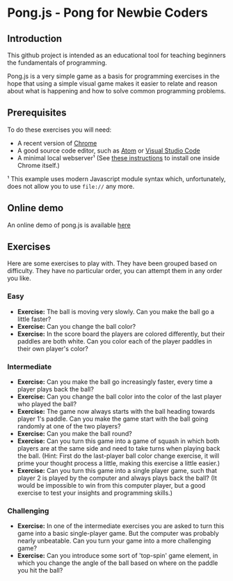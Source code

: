 
# Pong.js - Pong for Newbie Coders

## Introduction

This github project is intended as an educational tool for teaching beginners the fundamentals of programming.

Pong.js is a very simple game as a basis for programming exercises in the hope that using a simple visual game makes it easier to relate and reason about what is happening and how to solve common programming problems.

## Prerequisites

To do these exercises you will need:

* A recent version of [Chrome](https://www.google.com/chrome/)
* A good source code editor, such as [Atom](https://atom.io/) or [Visual Studio Code](https://code.visualstudio.com/)
* A minimal local webserver¹ (See [these instructions](doc/webserver-installation.md) to install one inside Chrome itself.)

¹ This example uses modern Javascript module syntax which, unfortunately, does not allow you to use `file://` any more.

## Online demo

An online demo of pong.js is available [here](https://eleotlecram.github.io/pong.js/pong.html)

## Exercises

Here are some exercises to play with. They have been grouped based on difficulty. They have no particular order, you can attempt them in any order you like.

### Easy

* **Exercise:** The ball is moving very slowly. Can you make the ball go a little faster?
* **Exercise:** Can you change the ball color?
* **Exercise:** In the score board the players are colored differently, but their paddles are both white. Can you color each of the player paddles in their own player's color?


### Intermediate

* **Exercise:** Can you make the ball go increasingly faster, every time a player plays back the ball?
* **Exercise:** Can you change the ball color into the color of the last player who played the ball?
* **Exercise:** The game now always starts with the ball heading towards player 1's paddle. Can you make the game start with the ball going randomly at one of the two players?
* **Exercise:** Can you make the ball round?
* **Exercise:** Can you turn this game into a game of squash in which both players are at the same side and need to take turns when playing back the ball. (Hint: First do the last-player ball color change exercise, it will prime your thought process a little, making this exercise a little easier.)
* **Exercise:** Can you turn this game into a single player game, such that player 2 is played by the computer and always plays back the ball? (It would be impossible to win from this computer player, but a good exercise to test your insights and programming skills.)

### Challenging
* **Exercise:** In one of the intermediate exercises you are asked to turn this game into a basic single-player game. But the computer was probably nearly unbeatable. Can you turn your game into a more challenging game?
* **Exercise:** Can you introduce some sort of 'top-spin' game element, in which you change the angle of the ball based on where on the paddle you hit the ball?

